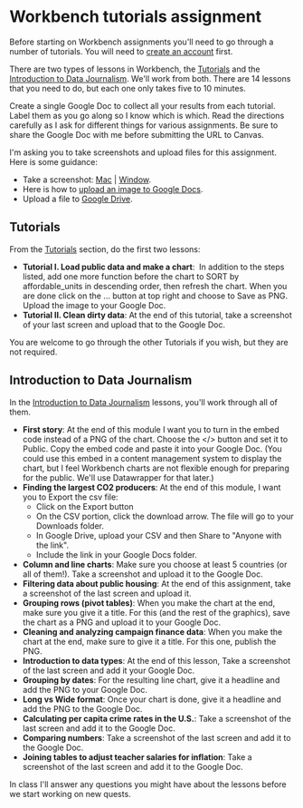 # Workbench tutorials assignment

Before starting on Workbench assignments you'll need to go through a number of tutorials. You will need to [create an account](https://workbenchdata.com/) first.

There are two types of lessons in Workbench, the [Tutorials](https://app.workbenchdata.com/lessons) and the [Introduction to Data Journalism](https://app.workbenchdata.com/courses/intro-to-data-journalism). We'll work from both. There are 14 lessons that you need to do, but each one only takes five to 10 minutes.

Create a single Google Doc to collect all your results from each tutorial. Label them as you go along so I know which is which. Read the directions carefully as I ask for different things for various assignments. Be sure to share the Google Doc with me before submitting the URL to Canvas.

I'm asking you to take screenshots and upload files for this assignment. Here is some guidance:
- Take a screenshot: [Mac](https://support.apple.com/en-us/HT201361) | [Window](https://support.microsoft.com/en-us/help/4027213/windows-10-open-snipping-tool-and-take-a-screenshot).
- Here is how to [upload an image to Google Docs](https://support.google.com/docs/answer/97447?co=GENIE.Platform%3DDesktop&hl=en).
- Upload a file to [Google Drive](https://support.google.com/drive/answer/2424368?hl=en&co=GENIE.Platform=Desktop).

## Tutorials

From the [Tutorials](https://app.workbenchdata.com/lessons) section, do the first two lessons:

- **Tutorial I. Load public data and make a chart**:  In addition to the steps listed, add one more function before the chart to SORT by affordable_units in descending order, then refresh the chart. When you are done click on the ... button at top right and choose to Save as PNG. Upload the image to your Google Doc.
- **Tutorial II. Clean dirty data**: At the end of this tutorial, take a screenshot of your last screen and upload that to the Google Doc.

You are welcome to go through the other Tutorials if you wish, but they are not required.

## Introduction to Data Journalism

In the [Introduction to Data Journalism](https://app.workbenchdata.com/courses/intro-to-data-journalism) lessons, you'll work through all of them.

- **First story**: At the end of this module I want you to turn in the embed code instead of a PNG of the chart. Choose the </> button and set it to Public. Copy the embed code and paste it into your Google Doc. (You could use this embed in a content management system to display the chart, but I feel Workbench charts are not flexible enough for preparing for the public. We'll use Datawrapper for that later.)
- **Finding the largest CO2 producers**: At the end of this module, I want you to Export the csv file:
  - Click on the Export button
  - On the CSV portion, click the download arrow. The file will go to your Downloads folder.
  - In Google Drive, upload your CSV and then Share to "Anyone with the link".
  - Include the link in your Google Docs folder.
- **Column and line charts**: Make sure you choose at least 5 countries (or all of them!). Take a screenshot and upload it to the Google Doc.
- **Filtering data about public housing**: At the end of this assignment, take a screenshot of the last screen and upload it.
- **Grouping rows (pivot tables)**: When you make the chart at the end, make sure you give it a title. For this (and the rest of the graphics), save the chart as a PNG and upload it to your Google Doc.
- **Cleaning and analyzing campaign finance data**: When you make the chart at the end, make sure to give it a title. For this one, publish the PNG.
- **Introduction to data types**: At the end of this lesson, Take a screenshot of the last screen and add it your Google Doc.
- **Grouping by dates**: For the resulting line chart, give it a headline and add the PNG to your Google Doc.
- **Long vs Wide format**: Once your chart is done, give it a headline and add the PNG to the Google Doc.
- **Calculating per capita crime rates in the U.S.**: Take a screenshot of the last screen and add it to the Google Doc.
- **Comparing numbers**: Take a screenshot of the last screen and add it to the Google Doc.
- **Joining tables to adjust teacher salaries for inflation**: Take a screenshot of the last screen and add it to the Google Doc.

In class I'll answer any questions you might have about the lessons before we start working on new quests.
